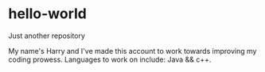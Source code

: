 # hello-world
Just another repository

 My name's Harry and I've made this account to work towards improving my coding prowess. 
 Languages to work on include: Java && c++.
